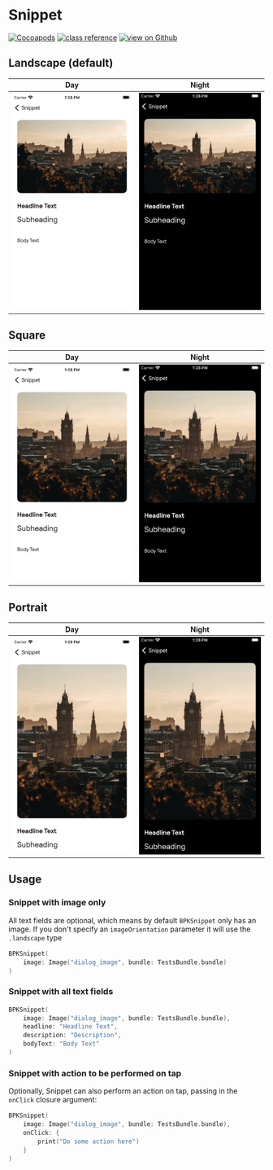 # Snippet

[![Cocoapods](https://img.shields.io/cocoapods/v/Backpack-SwiftUI.svg?style=flat)](hhttps://cocoapods.org/pods/Backpack-SwiftUI)
[![class reference](https://img.shields.io/badge/Class%20reference-iOS-blue)](https://backpack.github.io/ios/versions/latest/swiftui/Structs/BPKSnippet.html)
[![view on Github](https://img.shields.io/badge/Source%20code-GitHub-lightgrey)](https://github.com/Skyscanner/backpack-ios/tree/main/Backpack-SwiftUI/Snippet)

## Landscape (default)

| Day | Night |
| --- | --- |
| <img src="https://raw.githubusercontent.com/Skyscanner/backpack-ios/main/screenshots/iPhone-swiftui_snippet___landscape_lm.png" alt="" width="375" /> |<img src="https://raw.githubusercontent.com/Skyscanner/backpack-ios/main/screenshots/iPhone-swiftui_snippet___landscape_dm.png" alt="" width="375" /> |

## Square

| Day | Night |
| --- | --- |
| <img src="https://raw.githubusercontent.com/Skyscanner/backpack-ios/main/screenshots/iPhone-swiftui_snippet___square_lm.png" alt="" width="375" /> |<img src="https://raw.githubusercontent.com/Skyscanner/backpack-ios/main/screenshots/iPhone-swiftui_snippet___square_dm.png" alt="" width="375" /> |

## Portrait

| Day | Night |
| --- | --- |
| <img src="https://raw.githubusercontent.com/Skyscanner/backpack-ios/main/screenshots/iPhone-swiftui_snippet___portrait_lm.png" alt="" width="375" /> |<img src="https://raw.githubusercontent.com/Skyscanner/backpack-ios/main/screenshots/iPhone-swiftui_snippet___portrait_dm.png" alt="" width="375" /> |

## Usage

### Snippet with image only
All text fields are optional, which means by default `BPKSnippet` only has an image.
If you don't specify an `imageOrientation` parameter it will use the `.landscape` type

```swift
BPKSnippet(
    image: Image("dialog_image", bundle: TestsBundle.bundle)
)
```

### Snippet with all text fields 

```swift 
BPKSnippet(
    image: Image("dialog_image", bundle: TestsBundle.bundle),
    headline: "Headline Text",
    description: "Description",
    bodyText: "Body Text"
)
```

### Snippet with action to be performed on tap
Optionally, Snippet can also perform an action on tap, passing in the `onClick` closure argument:

```swift 
BPKSnippet(
    image: Image("dialog_image", bundle: TestsBundle.bundle),
    onClick: {
        print("Do some action here")
    }
)
```